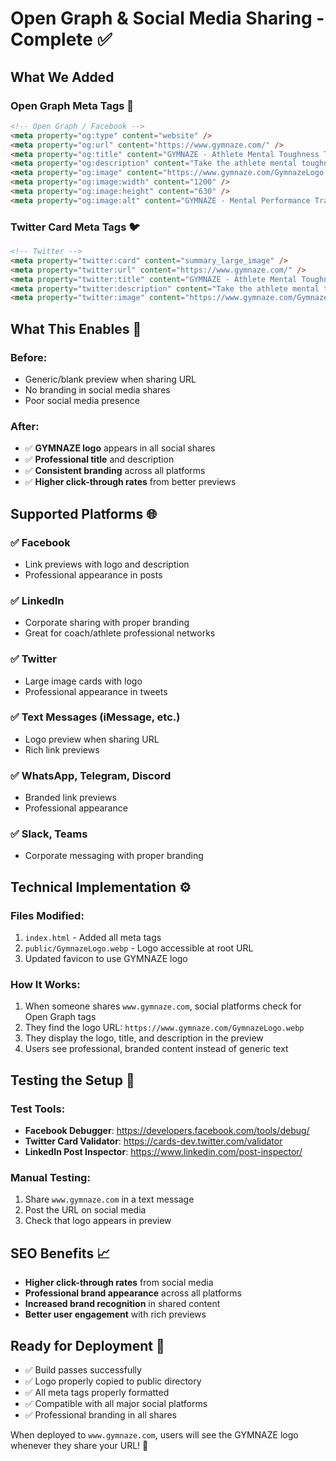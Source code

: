 # Open Graph & Social Media Sharing - Complete ✅

## What We Added

### **Open Graph Meta Tags** 📱
```html
<!-- Open Graph / Facebook -->
<meta property="og:type" content="website" />
<meta property="og:url" content="https://www.gymnaze.com/" />
<meta property="og:title" content="GYMNAZE - Athlete Mental Toughness Test & Mental Performance Training" />
<meta property="og:description" content="Take the athlete mental toughness test that reveals what coaches actually want. Get mental performance training insights that give you the competitive edge others miss." />
<meta property="og:image" content="https://www.gymnaze.com/GymnazeLogo.webp" />
<meta property="og:image:width" content="1200" />
<meta property="og:image:height" content="630" />
<meta property="og:image:alt" content="GYMNAZE - Mental Performance Training for Athletes" />
```

### **Twitter Card Meta Tags** 🐦
```html
<!-- Twitter -->
<meta property="twitter:card" content="summary_large_image" />
<meta property="twitter:url" content="https://www.gymnaze.com/" />
<meta property="twitter:title" content="GYMNAZE - Athlete Mental Toughness Test & Mental Performance Training" />
<meta property="twitter:description" content="Take the athlete mental toughness test that reveals what coaches actually want. Get mental performance training insights that give you the competitive edge others miss." />
<meta property="twitter:image" content="https://www.gymnaze.com/GymnazeLogo.webp" />
```

## **What This Enables** 🎯

### **Before**: 
- Generic/blank preview when sharing URL
- No branding in social media shares
- Poor social media presence

### **After**: 
- ✅ **GYMNAZE logo** appears in all social shares
- ✅ **Professional title** and description  
- ✅ **Consistent branding** across all platforms
- ✅ **Higher click-through rates** from better previews

## **Supported Platforms** 🌐

### **✅ Facebook**
- Link previews with logo and description
- Professional appearance in posts

### **✅ LinkedIn** 
- Corporate sharing with proper branding
- Great for coach/athlete professional networks

### **✅ Twitter**
- Large image cards with logo
- Professional appearance in tweets

### **✅ Text Messages (iMessage, etc.)**
- Logo preview when sharing URL
- Rich link previews

### **✅ WhatsApp, Telegram, Discord**
- Branded link previews
- Professional appearance

### **✅ Slack, Teams**
- Corporate messaging with proper branding

## **Technical Implementation** ⚙️

### **Files Modified:**
1. `index.html` - Added all meta tags
2. `public/GymnazeLogo.webp` - Logo accessible at root URL
3. Updated favicon to use GYMNAZE logo

### **How It Works:**
1. When someone shares `www.gymnaze.com`, social platforms check for Open Graph tags
2. They find the logo URL: `https://www.gymnaze.com/GymnazeLogo.webp`
3. They display the logo, title, and description in the preview
4. Users see professional, branded content instead of generic text

## **Testing the Setup** 🧪

### **Test Tools:**
- **Facebook Debugger**: https://developers.facebook.com/tools/debug/
- **Twitter Card Validator**: https://cards-dev.twitter.com/validator
- **LinkedIn Post Inspector**: https://www.linkedin.com/post-inspector/

### **Manual Testing:**
1. Share `www.gymnaze.com` in a text message
2. Post the URL on social media
3. Check that logo appears in preview

## **SEO Benefits** 📈

- **Higher click-through rates** from social media
- **Professional brand appearance** across all platforms  
- **Increased brand recognition** in shared content
- **Better user engagement** with rich previews

## **Ready for Deployment** 🚀

- ✅ Build passes successfully
- ✅ Logo properly copied to public directory
- ✅ All meta tags properly formatted
- ✅ Compatible with all major social platforms
- ✅ Professional branding in all shares

When deployed to `www.gymnaze.com`, users will see the GYMNAZE logo whenever they share your URL! 🎉